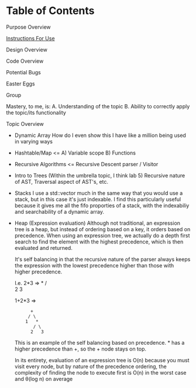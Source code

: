 # Table of Contents

Purpose Overview

[Instructions For Use](language_guide.md)

Design Overview

Code Overview

Potential Bugs

Easter Eggs

Group

Mastery, to me, is:
    A. Understanding of the topic
    B. Ability to correctly apply the topic/its functionality

Topic Overview
* Dynamic Array
    How do I even show this I have like a million being used
    in varying ways

* Hashtable/Map <= A) Variable scope B) Functions

* Recursive Algorithms <= Recursive Descent parser / Visitor

* Intro to Trees (Within the umbrella topic, I think lab 5)
    Recursive nature of AST, Traversal aspect of AST's, etc.

* Stacks
    I use a std::vector much in the same way that you would use a stack,
    but in this case it's just indexable. I find this particularly useful
    because it gives me all the fifo proporties of a stack, with the
    indexabiliy and searchability of a dynamic array.


* Heap (Expression evaluation)
    Although not traditional, an expression tree is a heap,
    but instead of ordering based on a key, it orders based
    on precedence. When using an expression tree, we actually
    do a depth first search to find the element with the highest
    precedence, which is then evaluated and returned.

    It's self balancing in that the recursive nature of the parser
    always keeps the expression with the lowest precedence higher
    than those with higher precedence.

    I.e. 2*3 =>
        *
       / \
      2   3

    1+2*3 =>

            +
           / \
          1   *
             / \
            2   3

    This is an example of the self balancing based on precedence.
    \* has a higher precedence than +, so the + node stays on top.

    In its entirety, evaluation of an expression tree is O(n)
    because you must visit every node, but by nature of the 
    precedence ordering, the complexity of finding the node to
    execute first is O(n) in the worst case and θ(log n) on
    average